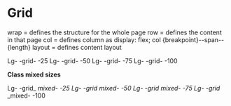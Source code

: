 # Grid

wrap = defines the structure for the whole page
row = defines the content in that page
col = defines column as display: flex;
col {breakpoint}--span--{length}
layout = defines content layout

Lg- -grid- -25
Lg- -grid- -50
Lg- -grid- -75
Lg- -grid- -100

**Class mixed sizes**

Lg- -grid_ _mixed- -25
Lg- -grid_ _mixed- -50
Lg- -grid_ _mixed- -75
Lg- -grid_ _mixed- -100



